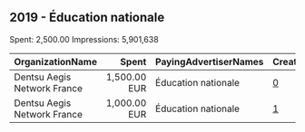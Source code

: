 ## 2019 - Éducation nationale 
Spent: 2,500.00
Impressions: 5,901,638

|OrganizationName|Spent|PayingAdvertiserNames|CreativeUrls|Impressions|Genders|AgeBrackets|CountryCodes|BillingAddresses|CandidateBallotInformation|
|:---|---:|:---|:---|---:|:---|:---|:---|:---|:---|
|Dentsu Aegis Network France|1,500.00 EUR|Éducation nationale|[0](https://www.snap.com/political-ads/asset/ba218e459f3f31f401304f59459ee1b5312a6ef893246c7b6b59fa70e02480f6?mediaType=mp4)|4,402,020||15-18|france|"67 Av. de Wagram,Paris,75017,FR"||
|Dentsu Aegis Network France|1,000.00 EUR|Éducation nationale|[1](https://www.snap.com/political-ads/asset/67e449558885adb913bd82a4f206c716644c4adfdf2fc25dcf7bd55ff1fed78a?mediaType=mp4)|1,499,618||18-|france|"67 Av. de Wagram,Paris,75017,FR"||
